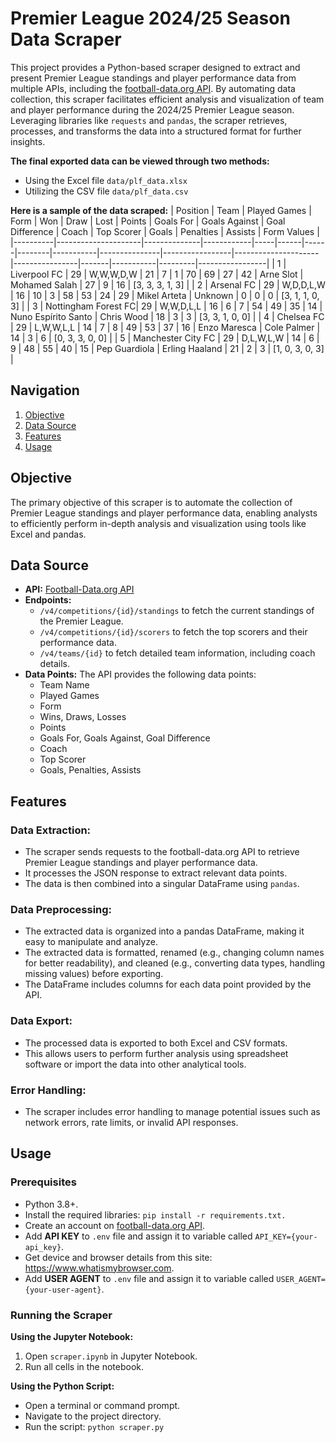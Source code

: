# Premier League 2024/25 Season Data Scraper

This project provides a Python-based scraper designed to extract and present Premier League standings and player performance data from multiple APIs, including the [football-data.org API](https://www.football-data.org/documentation/quickstart). By automating data collection, this scraper facilitates efficient analysis and visualization of team and player performance during the 2024/25 Premier League season. Leveraging libraries like `requests` and `pandas`, the scraper retrieves, processes, and transforms the data into a structured format for further insights. 

**The final exported data can be viewed through two methods:**
- Using the Excel file `data/plf_data.xlsx`
- Utilizing the CSV file `data/plf_data.csv`

**Here is a sample of the data scraped:**
| Position | Team                | Played Games | Form       | Won | Draw | Lost | Points | Goals For | Goals Against | Goal Difference | Coach               | Top Scorer     | Goals | Penalties | Assists | Form Values     |
|----------|---------------------|--------------|------------|-----|------|------|--------|-----------|---------------|-----------------|---------------------|----------------|-------|-----------|---------|-----------------|
| 1        | Liverpool FC        | 29           | W,W,W,D,W  | 21  | 7    | 1    | 70     | 69        | 27            | 42              | Arne Slot           | Mohamed Salah  | 27    | 9         | 16      | [3, 3, 3, 1, 3] |
| 2        | Arsenal FC          | 29           | W,D,D,L,W  | 16  | 10   | 3    | 58     | 53        | 24            | 29              | Mikel Arteta        | Unknown        | 0     | 0         | 0       | [3, 1, 1, 0, 3] |
| 3        | Nottingham Forest FC| 29           | W,W,D,L,L  | 16  | 6    | 7    | 54     | 49        | 35            | 14              | Nuno Espírito Santo | Chris Wood     | 18    | 3         | 3       | [3, 3, 1, 0, 0] |
| 4        | Chelsea FC          | 29           | L,W,W,L,L  | 14  | 7    | 8    | 49     | 53        | 37            | 16              | Enzo Maresca        | Cole Palmer    | 14    | 3         | 6       | [0, 3, 3, 0, 0] |
| 5        | Manchester City FC  | 29           | D,L,W,L,W  | 14  | 6    | 9    | 48     | 55        | 40            | 15              | Pep Guardiola       | Erling Haaland | 21    | 2         | 3       | [1, 0, 3, 0, 3] |

## Navigation
1. [Objective](#objective)
2. [Data Source](#data-source)
3. [Features](#features)
4. [Usage](#usage)

## Objective
The primary objective of this scraper is to automate the collection of Premier League standings and player performance data, enabling analysts to efficiently perform in-depth analysis and visualization using tools like Excel and pandas.

## Data Source
- **API:** [Football-Data.org API](https://www.football-data.org/documentation/quickstart)
- **Endpoints:**
    - `/v4/competitions/{id}/standings` to fetch the current standings of the Premier League.
    - `/v4/competitions/{id}/scorers` to fetch the top scorers and their performance data.
    - `/v4/teams/{id}` to fetch detailed team information, including coach details.
- **Data Points:** The API provides the following data points:
    - Team Name
    - Played Games
    - Form
    - Wins, Draws, Losses
    - Points
    - Goals For, Goals Against, Goal Difference
    - Coach
    - Top Scorer
    - Goals, Penalties, Assists

## Features
### Data Extraction:
- The scraper sends requests to the football-data.org API to retrieve Premier League standings and player performance data.
- It processes the JSON response to extract relevant data points.
- The data is then combined into a singular DataFrame using `pandas`.

### Data Preprocessing:
- The extracted data is organized into a pandas DataFrame, making it easy to manipulate and analyze.
- The extracted data is formatted, renamed (e.g., changing column names for better readability), and cleaned (e.g., converting data types, handling missing values) before exporting.
- The DataFrame includes columns for each data point provided by the API.

### Data Export:
- The processed data is exported to both Excel and CSV formats.
- This allows users to perform further analysis using spreadsheet software or import the data into other analytical tools.

### Error Handling:
- The scraper includes error handling to manage potential issues such as network errors, rate limits, or invalid API responses.

## Usage
### Prerequisites
- Python 3.8+.
- Install the required libraries: `pip install -r requirements.txt.`
- Create an account on [football-data.org API](https://www.football-data.org/documentation/quickstart).
- Add **API KEY** to `.env` file and assign it to variable called `API_KEY={your-api_key}`.
- Get device and browser details from this site: https://www.whatismybrowser.com.
- Add **USER AGENT** to `.env` file and assign it to variable called `USER_AGENT={your-user-agent}`.

### Running the Scraper

**Using the Jupyter Notebook:**
1. Open `scraper.ipynb` in Jupyter Notebook.
2. Run all cells in the notebook.

**Using the Python Script:**
- Open a terminal or command prompt.
- Navigate to the project directory.
- Run the script: `python scraper.py`
